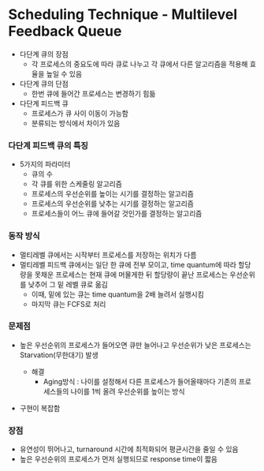 # Scheduling Technique - Multilevel Feedback Queue

- 다단계 큐의 장점
  - 각 프로세스의 중요도에 따라 큐로 나누고 각 큐에서 다른 알고리즘을 적용해 효율을 높일 수 있음
- 다단계 큐의 단점
  - 한번 큐에 들어간 프로세스는 변경하기 힘듦
- 다단계 피드백 큐
  - 프로세스가 큐 사이 이동이 가능함
  - 분류되는 방식에서 차이가 있음

### 다단계 피드백 큐의 특징

- 5가지의 파라미터
  - 큐의 수
  - 각 큐를 위한 스케줄링 알고리즘
  - 프로세스의 우선순위를 높이는 시기를 결정하는 알고리즘
  - 프로세스의 우선순위를 낮추는 시기를 결정하는 알고리즘
  - 프로세스들이 어느 큐에 들어갈 것인가를 결정하는 알고리즘

### 동작 방식

- 멀티레벨 큐에서는 시작부터 프로세스를 저장하는 위치가 다름
- 멀티레벨 피드백 큐에서는 일단 한 큐에 전부 모이고, time quantum에 따라 할당량을 못채운 프로세스는 현재 큐에 머물게한 뒤 할당량이 끝난 프로세스는 우선순위를 낮추어 그 밑 레벨 큐로 옮김
  - 이때, 밑에 있는 큐는 time quantum을 2배 늘려서 실행시킴
  - 마지막 큐는 FCFS로 처리

### 문제점

- 높은 우선순위의 프로세스가 들어오면 큐만 늘어나고 우선순위가 낮은 프로세스는 Starvation(무한대기) 발생
  - 해결
    - Aging방식 : 나이를 설정해서 다른 프로세스가 들어올때마다 기존의 프로세스들의 나이를 1씩 올려 우선순위를 높이는 방식

- 구현이 복잡함

### 장점

- 유연성이 뛰어나고, turnaround 시간에 최적화되어 평균시간을 줄일 수 있음
- 높은 우선순위의 프로세스가 먼저 실행되므로 response time이 짧음

